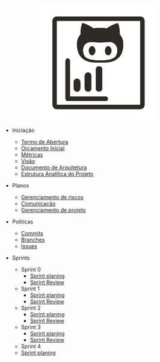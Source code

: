 
<center> <a href="/">
  <img src="_images/LOGO_GATO_TRANSP.gif" alt="logo" style="width: 60%">
</a> </center>

- Iniciação

  - [Termo de Abertura](docs/tap.md)
  - [Orçamento Inicial](docs/orcamento_inicial.md)
  - [Métricas](docs/Metricas.md)
  - [Visão](docs/documento_visao.md)
  - [Documento de Arquitetura](docs/documento_arquitetura.md)
  - [Estrutura Analítica do Projeto](docs/eap.md)

- Planos

  - [Gerenciamento de riscos](docs/riscos.md)
  - [Comunicação](docs/comunicacao.md)
  - [Gerenciamento de projeto](docs/plano_de_gerenciamento_de_projeto.md)

- Políticas

  - [Commits](docs/commits.md)
  - [Branches](docs/branches.md)
  - [Issues](docs/issues.md)

- Sprints

  - Sprint 0
    - [Sprint planing](docs/sprints/planing/sprint0.md)
    - [Sprint Review](docs/sprints/review/sprint0.md)
  - Sprint 1
    - [Sprint planing](docs/sprints/planing/sprint1.md)
    - [Sprint Review](docs/sprints/review/sprint1.md)
  - Sprint 2
    - [Sprint planing](docs/sprints/planing/sprint2.md)
    - [Sprint Review](docs/sprints/review/sprint2.md)
  - Sprint 3
    - [Sprint planing](docs/sprints/planing/sprint3.md)
    - [Sprint Review](docs/sprints/review/sprint3.md)
  - Sprint 4
   - [Sprint planing](docs/sprints/planing/sprint4.md)

